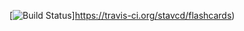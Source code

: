  [![Build Status](https://travis-ci.org/stavcd/flashcards.svg?branch=seven-task)]https://travis-ci.org/stavcd/flashcards)